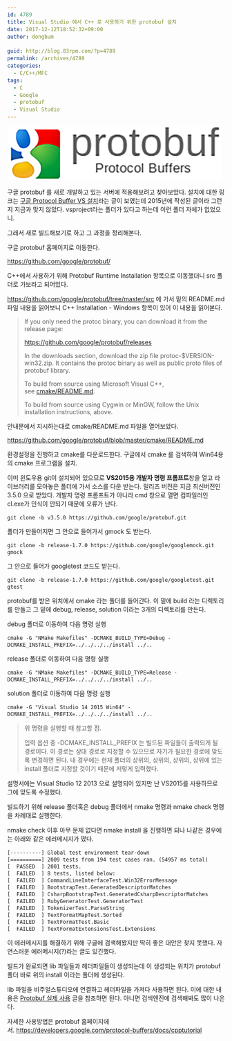 ```yaml
---
id: 4789
title: Visual Studio 에서 C++ 로 사용하기 위한 protobuf 설치
date: 2017-12-12T18:52:32+09:00
author: dongbum

guid: http://blog.83rpm.com/?p=4789
permalink: /archives/4789
categories:
  - C/C++/MFC
tags:
  - C
  - Google
  - protobuf
  - Visual Studio
---
```


![](/assets/images/protobuf.png)

구글 protobuf 를 새로 개발하고 있는 서버에 적용해보려고 찾아보았다. 설치에 대한 링크는 [구글 Protocol Buffer VS 설치](http://blog.naver.com/aigis21/220413192943)라는 글이 보였는데 2015년에 작성된 글이라 그런지 지금과 맞지 않았다. vsproject라는 폴더가 있다고 하는데 이런 폴더 자체가 없었으니.

그래서 새로 빌드해보기로 하고 그 과정을 정리해본다.

구글 protobuf 홈페이지로 이동한다.

<https://github.com/google/protobuf/>

C++에서 사용하기 위해 Protobuf Runtime Installation 항목으로 이동했더니 src 폴더로 가보라고 되어있다.

<https://github.com/google/protobuf/tree/master/src> 에 가서 밑의 README.md 파일 내용을 읽어보니 C++ Installation - Windows 항목이 있어 이 내용을 읽어본다.

> If you only need the protoc binary, you can download it from the release page:
>
> <https://github.com/google/protobuf/releases>
>
> In the downloads section, download the zip file protoc-$VERSION-win32.zip. It contains the protoc binary as well as public proto files of protobuf library.
>
> To build from source using Microsoft Visual C++, see [cmake/README.md](https://github.com/google/protobuf/blob/master/cmake/README.md).
>
> To build from source using Cygwin or MinGW, follow the Unix installation instructions, above.

안내문에서 지시하는대로 cmake/README.md 파일을 열어보았다.

<https://github.com/google/protobuf/blob/master/cmake/README.md>

환경설정을 진행하고 cmake를 다운로드한다. 구글에서 cmake 를 검색하여 Win64용의 cmake 프로그램을 설치.

이미 윈도우용 git이 설치되어 있으므로 **VS2015용 개발자 명령 프롬프트**창을 열고 라이브러리를 모아놓은 폴더에 가서 소스를 다운 받는다. 릴리즈 버전은 지금 최신버전인 3.5.0 으로 받았다. 개발자 명령 프롬프트가 아니라 cmd 창으로 열면 컴파일러인 cl.exe가 인식이 안되기 때문에 오류가 난다.

```
git clone -b v3.5.0 https://github.com/google/protobuf.git
```

폴더가 만들어지면 그 안으로 들어가서 gmock 도 받는다.

```
git clone -b release-1.7.0 https://github.com/google/googlemock.git gmock
```

그 안으로 들어가 googletest 코드도 받는다.

```
git clone -b release-1.7.0 https://github.com/google/googletest.git gtest
```

protobuf를 받은 위치에서 cmake 라는 폴더를 들어간다. 이 밑에 build 라는 디렉토리를 만들고 그 밑에 debug, release, solution 이라는 3개의 디렉토리를 만든다.

debug 폴더로 이동하여 다음 명령 실행

```
cmake -G "NMake Makefiles" -DCMAKE_BUILD_TYPE=Debug -DCMAKE_INSTALL_PREFIX=../../../../install ../..
```

release 폴더로 이동하여 다음 명령 실행

```
cmake -G "NMake Makefiles" -DCMAKE_BUILD_TYPE=Release -DCMAKE_INSTALL_PREFIX=../../../../install ../..
```

solution 폴더로 이동하여 다음 명령 실행

```
cmake -G "Visual Studio 14 2015 Win64" -DCMAKE_INSTALL_PREFIX=../../../../install ../..
```

> 위 명령을 실행할 때 참고할 점.
>
> 입력 옵션 중 -DCMAKE\_INSTALL\_PREFIX 는 빌드된 파일들이 출력되게 될 경로이다. 이 경로는 상대 경로로 지정할 수 있으므로 자기가 필요한 경로에 맞도록 변경하면 된다. 내 경우에는 현재 폴더의 상위의, 상위의, 상위의, 상위에 있는 install 폴더로 지정할 것이기 때문에 저렇게 입력했다.

설명서에는 Visual Studio 12 2013 으로 설명되어 있지만 난 VS2015를 사용하므로 그에 맞도록 수정했다.

빌드하기 위해 release 폴더혹은 debug 폴더에서 nmake 명령과 nmake check 명령을 차례대로 실행한다.

nmake check 이후 아무 문제 없다면 nmake install 을 진행하면 되나 나같은 경우에는 아래와 같은 에러메시지가 떴다.

```
[----------] Global test environment tear-down
[==========] 2009 tests from 194 test cases ran. (54957 ms total)
[  PASSED  ] 2001 tests.
[  FAILED  ] 8 tests, listed below:
[  FAILED  ] CommandLineInterfaceTest.Win32ErrorMessage
[  FAILED  ] BootstrapTest.GeneratedDescriptorMatches
[  FAILED  ] CsharpBootstrapTest.GeneratedCsharpDescriptorMatches
[  FAILED  ] RubyGeneratorTest.GeneratorTest
[  FAILED  ] TokenizerTest.ParseString
[  FAILED  ] TextFormatMapTest.Sorted
[  FAILED  ] TextFormatTest.Basic
[  FAILED  ] TextFormatExtensionsTest.Extensions
```

이 에러메시지를 해결하기 위해 구글에 검색해봤지만 딱히 좋은 대안은 찾지 못했다. 자연스러운 에러메시지(?)라는 글도 있긴했다.

빌드가 완료되면 lib 파일들과 헤더파일들이 생성되는데 이 생성되는 위치가 protobuf 폴더 바로 위의 install 이라는 폴더에 생성된다.

lib 파일을 비주얼스튜디오에 연결하고 헤더파일을 가져다 사용하면 된다. 이에 대한 내용은 [Protobuf 실제 사용](http://blog.naver.com/aigis21/220413615488) 글을 참조하면 된다. 아니면 검색엔진에 검색해봐도 많이 나온다.

자세한 사용방법은 protobuf 홈페이지에서. <https://developers.google.com/protocol-buffers/docs/cpptutorial>
